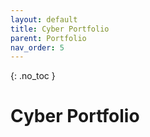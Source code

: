 ```yaml
---
layout: default
title: Cyber Portfolio
parent: Portfolio
nav_order: 5
---
```


{: .no_toc }

# Cyber Portfolio